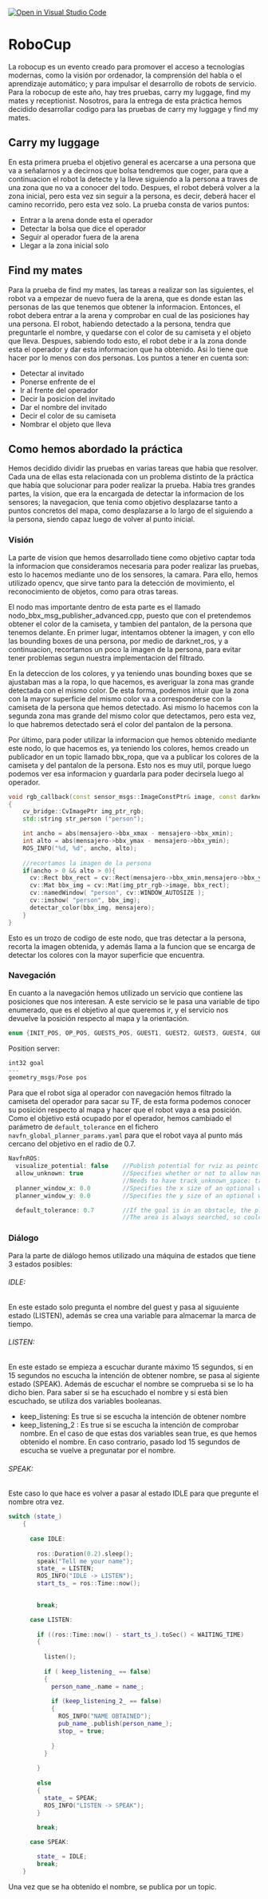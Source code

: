 [![Open in Visual Studio Code](https://classroom.github.com/assets/open-in-vscode-f059dc9a6f8d3a56e377f745f24479a46679e63a5d9fe6f495e02850cd0d8118.svg)](https://classroom.github.com/online_ide?assignment_repo_id=7421866&assignment_repo_type=AssignmentRepo)
# RoboCup

La robocup es un evento creado para promover el acceso a tecnologías modernas, como la visión por ordenador, la comprensión del habla o el aprendizaje automático; y para impulsar el desarrollo de robots de servicio. Para la robocup de este año, hay tres pruebas, carry my luggage, find my mates y receptionist. Nosotros, para la entrega de esta práctica hemos decidido desarrollar codigo para las pruebas de carry my luggage y find my mates.

## Carry my luggage
En esta primera prueba el objetivo general es acercarse a una persona que va a señalarnos y a decirnos que bolsa tendremos que coger, para que a continuacion el robot la detecte y la lleve siguiendo a la persona a traves de una zona que no va a conocer del todo. Despues, el robot deberá volver a la zona inicial, pero esta vez sin seguir a la persona, es decir, deberá hacer el camino recorrido, pero esta vez solo. La prueba consta de varios puntos:

- Entrar a la arena donde esta el operador
- Detectar la bolsa que dice el operador
- Seguir al operador fuera de la arena
- Llegar a la zona inicial solo

## Find my mates
Para la prueba de find my mates, las tareas a realizar son las siguientes, el robot va a empezar de nuevo fuera de la arena, que es donde estan las personas de las que tenemos que obtener la informacion. Entonces, el robot debera entrar a la arena y comprobar en cual de las posiciones hay una persona. El robot, habiendo detectado a la persona, tendra que preguntarle el nombre, y quedarse con el color de su camiseta y el objeto que lleva. Despues, sabiendo todo esto, el robot debe ir a la zona donde esta el operador y dar esta informacion que ha obtenido. Asi lo tiene que hacer por lo menos con dos personas. Los puntos a tener en cuenta son:

- Detectar al invitado
- Ponerse enfrente de el
- Ir al frente del operador
- Decir la posicion del invitado
- Dar el nombre del invitado
- Decir el color de su camiseta
- Nombrar el objeto que lleva

## Como hemos abordado la práctica
Hemos decidido dividir las pruebas en varias tareas que habia que resolver. Cada una de ellas esta relacionada con un problema distinto de la práctica que había que solucionar para poder realizar la prueba. Había tres grandes partes, la vision, que era la encargada de detectar la informacion de los sensores; la navegacion, que tenia como objetivo desplazarse tanto a puntos concretos del mapa, como desplazarse a lo largo de el siguiendo a la persona, siendo capaz luego de volver al punto inicial.

### Visión
La parte de vision que hemos desarrollado tiene como objetivo captar toda la informacion que consideramos necesaria para poder realizar las pruebas, esto lo hacemos mediante uno de los sensores, la camara. Para ello, hemos utilizado opencv, que sirve tanto para la detección de movimiento, el reconocimiento de objetos, como para otras tareas.

El nodo mas importante dentro de esta parte es el llamado nodo_bbx_msg_publisher_advanced.cpp, puesto que con el pretendemos obtener el color de la camiseta, y tambien del pantalon, de la persona que tenemos delante. En primer lugar, intentamos obtener la imagen, y con ello las bounding boxes de una persona, por medio de darknet_ros, y a continuacion, recortamos un poco la imagen de la persona, para evitar tener problemas segun nuestra implementacion del filtrado.

En la deteccion de los colores, y ya teniendo unas bounding boxes que se ajustaban mas a la ropa, lo que hacemos, es averiguar la zona mas grande detectada con el mismo color. De esta forma, podemos intuir que la zona con la mayor superficie del mismo color va a corresponderse con la camiseta de la persona que hemos detectado. Asi mismo lo hacemos con la segunda zona mas grande del mismo color que detectamos, pero esta vez, lo que habremos detectado será el color del pantalon de la persona.

Por último, para poder utilizar la informacion que hemos obtenido mediante este nodo, lo que hacemos es, ya teniendo los colores, hemos creado un publicador en un topic llamado bbx_ropa, que va a publicar los colores de la camiseta y del pantalon de la persona. Esto nos es muy util, porque luego podemos ver esa informacion y guardarla para poder decirsela luego al operador.

```c++
void rgb_callback(const sensor_msgs::ImageConstPtr& image, const darknet_ros_msgs::BoundingBoxesConstPtr& boxes, bbx_info *mensajero)
{
    cv_bridge::CvImagePtr img_ptr_rgb;
    std::string str_person ("person");

    int ancho = abs(mensajero->bbx_xmax - mensajero->bbx_xmin);
    int alto = abs(mensajero->bbx_ymax - mensajero->bbx_ymin);
    ROS_INFO("%d, %d", ancho, alto);
    
    //recortamos la imagen de la persona
    if(ancho > 0 && alto > 0){
      cv::Rect bbx_rect = cv::Rect(mensajero->bbx_xmin,mensajero->bbx_ymin,ancho,alto);
      cv::Mat bbx_img = cv::Mat(img_ptr_rgb->image, bbx_rect);
      cv::namedWindow( "person", cv::WINDOW_AUTOSIZE );
      cv::imshow( "person", bbx_img);
      detectar_color(bbx_img, mensajero);
    }
}

```
Esto es un trozo de codigo de este nodo, que tras detectar a la persona, recorta la imagen obtenida, y además llama a la funcion que se encarga de detectar los colores con la mayor superficie que encuentra.

### Navegación
En cuanto a la navegación hemos utilizado un servicio que contiene las posiciones que nos interesan. A este servicio se le pasa una variable de tipo enumerado, que es el objetivo al que queremos ir, y el servicio nos devuelve la posición respecto al mapa y la orientación.
```c++
enum {INIT_POS, OP_POS, GUESTS_POS, GUEST1, GUEST2, GUEST3, GUEST4, GUEST5, GUEST6};
```
Position server:
```c++
int32 goal
---
geometry_msgs/Pose pos
```

Para que el robot siga al operador con navegación hemos filtrado la camiseta del operador para sacar su TF, de esta forma podemos conocer su posición respecto al mapa y hacer que el robot vaya a esa posición. Como el objetivo está ocupado por el operador, hemos cambiado el parámetro de `default_tolerance` en el fichero `navfn_global_planner_params.yaml` para que el robot vaya al punto más cercano del objetivo en el radio de 0.7.
```c++
NavfnROS:
  visualize_potential: false    //Publish potential for rviz as pointcloud2, not really helpful, default false
  allow_unknown: true           //Specifies whether or not to allow navfn to create plans that traverse unknown space, default true
                                //Needs to have track_unknown_space: true in the obstacle / voxel layer (in costmap_commons_param) to work
  planner_window_x: 0.0         //Specifies the x size of an optional window to restrict the planner to, default 0.0
  planner_window_y: 0.0         //Specifies the y size of an optional window to restrict the planner to, default 0.0

  default_tolerance: 0.7        //If the goal is in an obstacle, the planer will plan to the nearest point in the radius of default_tolerance, default 0.0
                                //The area is always searched, so could be slow for big values
```

### Diálogo

Para la parte de diálogo hemos utilizado una máquina de estados que tiene 3 estados posibles:

###### IDLE: 
En este estado solo pregunta el nombre del guest y pasa al siguuiente estado (LISTEN), además se crea una variable para almacemar la marca de tiempo.

###### LISTEN:
En este estado se empieza a escuchar durante máximo 15 segundos, si en 15 segundos no escucha la intención de obtener nombre, se pasa al sigiente estado (SPEAK).
Además de escuchar el nombre se comprueba si se lo ha dicho bien.
Para saber si se ha escuchado el nombre y si está bien escuchado, se utiliza dos variables booleanas.
- keep_listening: Es true si se escucha la intención de obtener nombre
- keep_listening_2 : Es true si se escucha la intención de comprobar nombre.
En el caso de que estas dos variables sean true, es que hemos obtenido el nombre. En caso contrario, pasado lod 15 segundos de escucha se vuelve a pregunatar por el nombre.

###### SPEAK:
Este caso lo que hace es volver a pasar al estado IDLE para que pregunte el nombre otra vez.

```c++
switch (state_)
    {
    
      case IDLE:
      
        ros::Duration(0.2).sleep();
        speak("Tell me your name");
        state_ = LISTEN;
        ROS_INFO("IDLE -> LISTEN");
        start_ts_ = ros::Time::now();
        

        break;

      case LISTEN:
        
        if ((ros::Time::now() - start_ts_).toSec() < WAITING_TIME) 
        {
          
          listen();
          
          if ( keep_listening_ == false) 
          {
            person_name_.name = name_;
              
            if (keep_listening_2_ == false)
            {
              ROS_INFO("NAME OBTAINED");
              pub_name_.publish(person_name_);
              stop_ = true;
              
            }
          }
          
        }
        
        else
        {
          state_ = SPEAK;
          ROS_INFO("LISTEN -> SPEAK");
        }
        
        break;

      case SPEAK:

        state_ = IDLE;
        break;
    }
```
Una vez que se ha obtenido el nombre, se publica por un topic.
